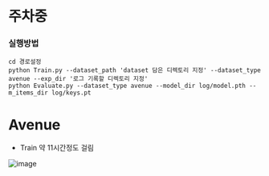 # 주차중

### 실행방법

```
cd 경로설정
python Train.py --dataset_path 'dataset 담은 디렉토리 지정' --dataset_type avenue --exp_dir '로그 기록할 디렉토리 지정'
python Evaluate.py --dataset_type avenue --model_dir log/model.pth --m_items_dir log/keys.pt
```


# Avenue
- Train 약 11시간정도 걸림

![image](https://user-images.githubusercontent.com/61506233/97792363-7e64d280-1c20-11eb-8ba3-7180ff6fff10.png)
